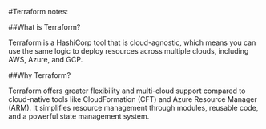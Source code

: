 
#Terraform notes:

##What is Terraform?

Terraform is a HashiCorp tool that is cloud-agnostic, which means you can use the same logic to deploy resources across multiple clouds, including AWS, Azure, and GCP.

##Why Terraform?

Terraform offers greater flexibility and multi-cloud support compared to cloud-native tools like CloudFormation (CFT) and Azure Resource Manager (ARM). It simplifies resource management through modules, reusable code, and a powerful state management system.
